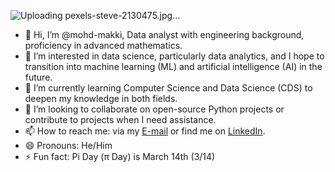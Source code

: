 ![Uploading pexels-steve-2130475.jpg…]()

- 👋 Hi, I’m @mohd-makki, Data analyst with engineering background, proficiency in advanced mathematics.
- 👀  I’m interested in data science, particularly data analytics, and I hope to transition into machine learning (ML) and artificial intelligence (AI) in the future.
- 🌱 I’m currently learning Computer Science and Data Science (CDS) to deepen my knowledge in both fields.
- 💞️ I’m looking to collaborate on open-source Python projects or contribute to projects when I need assistance.
- 📫 How to reach me: via my [E-mail](mailto:mohd.maky@gmail.com) or find me on [LinkedIn](https://www.linkedin.com/in/mohamed-ahmed-68810910). 
- 😄 Pronouns: He/Him
- ⚡ Fun fact: Pi Day (π Day) is March 14th (3/14)

<!---
mohd-makki/mohd-makki is a ✨ special ✨ repository because its `README.md` (this file) appears on your GitHub profile.
You can click the Preview link to take a look at your changes.
--->

